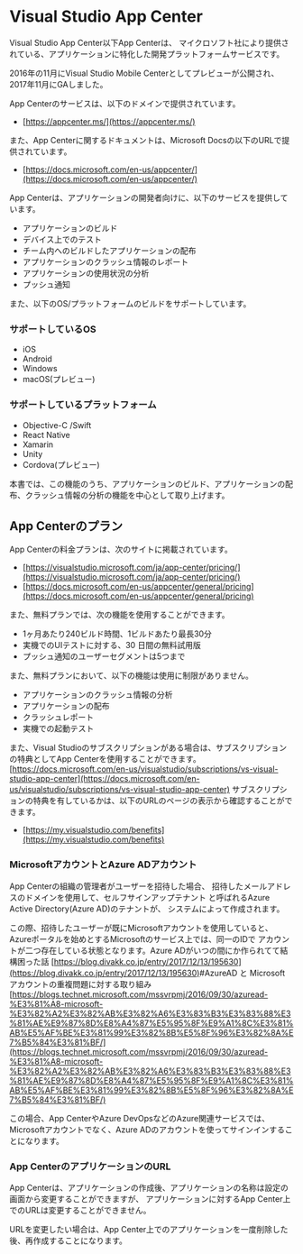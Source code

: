 # Visual Studio App Center

Visual Studio App Center<span class="footnote">以下App Center</span>は、
マイクロソフト社により提供されている、アプリケーションに特化した開発プラットフォームサービスです。

2016年の11月にVisual Studio Mobile Centerとしてプレビューが公開され、2017年11月にGAしました。

App Centerのサービスは、以下のドメインで提供されています。

- [https://appcenter.ms/](https://appcenter.ms/)

また、App Centerに関するドキュメントは、Microsoft Docsの以下のURLで提供されています。

- [https://docs.microsoft.com/en-us/appcenter/](https://docs.microsoft.com/en-us/appcenter/)

App Centerは、アプリケーションの開発者向けに、以下のサービスを提供しています。

- アプリケーションのビルド
- デバイス上でのテスト
- チーム内へのビルドしたアプリケーションの配布
- アプリケーションのクラッシュ情報のレポート
- アプリケーションの使用状況の分析
- プッシュ通知

また、以下のOS/プラットフォームのビルドをサポートしています。

### サポートしているOS

- iOS
- Android
- Windows
- macOS(プレビュー)

### サポートしているプラットフォーム

- Objective-C /Swift
- React Native
- Xamarin
- Unity
- Cordova(プレビュー)

本書では、この機能のうち、アプリケーションのビルド、アプリケーションの配布、クラッシュ情報の分析の機能を中心として取り上げます。

## App Centerのプラン

App Centerの料金プランは、次のサイトに掲載されています。

- [https://visualstudio.microsoft.com/ja/app-center/pricing/](https://visualstudio.microsoft.com/ja/app-center/pricing/)
- [https://docs.microsoft.com/en-us/appcenter/general/pricing](https://docs.microsoft.com/en-us/appcenter/general/pricing)

また、無料プランでは、次の機能を使用することができます。

- 1ヶ月あたり240ビルド時間、1ビルドあたり最長30分
- 実機でのUIテストに対する、30 日間の無料試用版
- プッシュ通知のユーザーセグメントは5つまで

また、無料プランにおいて、以下の機能は使用に制限がありません。

- アプリケーションのクラッシュ情報の分析
- アプリケーションの配布
- クラッシュレポート
- 実機での起動テスト

また、Visual Studioのサブスクリプションがある場合は、サブスクリプションの特典としてApp Centerを使用することができます。<span class="footnote">[https://docs.microsoft.com/en-us/visualstudio/subscriptions/vs-visual-studio-app-center](https://docs.microsoft.com/en-us/visualstudio/subscriptions/vs-visual-studio-app-center) </span> サブスクリプションの特典を有しているかは、以下のURLのページの表示から確認することができます。

- [https://my.visualstudio.com/benefits](https://my.visualstudio.com/benefits)

<div class="block">

### MicrosoftアカウントとAzure ADアカウント

App Centerの組織の管理者がユーザーを招待した場合、
招待したメールアドレスのドメインを使用して、セルフサインアップテナント
と呼ばれるAzure Active Directory(Azure AD)のテナントが、
システムによって作成されます。

この際、招待したユーザーが既にMicrosoftアカウントを使用していると、
Azureポータルを始めとするMicrosoftのサービス上では、同一のIDで
アカウントが二つ存在している状態となります。<span class="footnote">Azure ADがいつの間にか作られてて結構困った話 [https://blog.divakk.co.jp/entry/2017/12/13/195630](https://blog.divakk.co.jp/entry/2017/12/13/195630)</span><span class="footnote">#AzureAD と Microsoft アカウントの重複問題に対する取り組み [https://blogs.technet.microsoft.com/mssvrpmj/2016/09/30/azuread-%E3%81%A8-microsoft-%E3%82%A2%E3%82%AB%E3%82%A6%E3%83%B3%E3%83%88%E3%81%AE%E9%87%8D%E8%A4%87%E5%95%8F%E9%A1%8C%E3%81%AB%E5%AF%BE%E3%81%99%E3%82%8B%E5%8F%96%E3%82%8A%E7%B5%84%E3%81%BF/](https://blogs.technet.microsoft.com/mssvrpmj/2016/09/30/azuread-%E3%81%A8-microsoft-%E3%82%A2%E3%82%AB%E3%82%A6%E3%83%B3%E3%83%88%E3%81%AE%E9%87%8D%E8%A4%87%E5%95%8F%E9%A1%8C%E3%81%AB%E5%AF%BE%E3%81%99%E3%82%8B%E5%8F%96%E3%82%8A%E7%B5%84%E3%81%BF/)</span>

この場合、App CenterやAzure DevOpsなどのAzure関連サービスでは、Microsoftアカウントでなく、Azure ADのアカウントを使ってサインインすることになります。
</div>

<div class="block">

### App CenterのアプリケーションのURL

App Centerは、アプリケーションの作成後、アプリケーションの名称は設定の画面から変更することができますが、
アプリケーションに対するApp Center上でのURLは変更することができません。

URLを変更したい場合は、App Center上でのアプリケーションを一度削除した後、再作成することになります。

</div>
